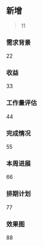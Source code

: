 ## 新增

> 11

### 需求背景

22

### 收益

33

### 工作量评估

44

### 完成情况

55

### 本周进展

66

### 排期计划

77

### 效果图

88

